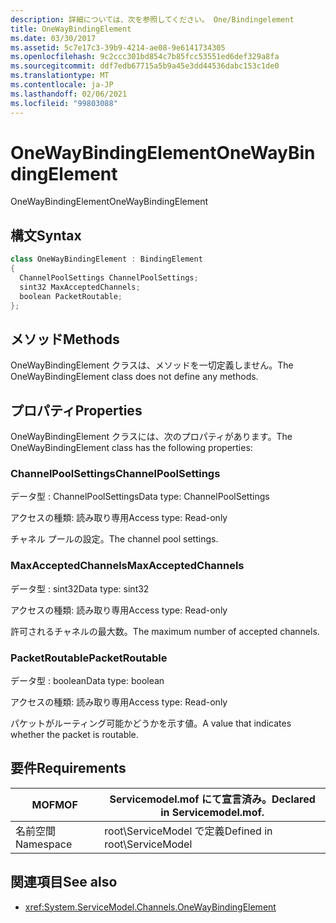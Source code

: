 ```yaml
---
description: 詳細については、次を参照してください。 One/Bindingelement
title: OneWayBindingElement
ms.date: 03/30/2017
ms.assetid: 5c7e17c3-39b9-4214-ae08-9e6141734305
ms.openlocfilehash: 9c2ccc301bd854c7b85fcc53551ed6def329a8fa
ms.sourcegitcommit: ddf7edb67715a5b9a45e3dd44536dabc153c1de0
ms.translationtype: MT
ms.contentlocale: ja-JP
ms.lasthandoff: 02/06/2021
ms.locfileid: "99803088"
---
```

# <a name="onewaybindingelement"></a><span data-ttu-id="5d5a3-103">OneWayBindingElement</span><span class="sxs-lookup"><span data-stu-id="5d5a3-103">OneWayBindingElement</span></span>

<span data-ttu-id="5d5a3-104">OneWayBindingElement</span><span class="sxs-lookup"><span data-stu-id="5d5a3-104">OneWayBindingElement</span></span>  
  
## <a name="syntax"></a><span data-ttu-id="5d5a3-105">構文</span><span class="sxs-lookup"><span data-stu-id="5d5a3-105">Syntax</span></span>  
  
```csharp
class OneWayBindingElement : BindingElement  
{  
  ChannelPoolSettings ChannelPoolSettings;  
  sint32 MaxAcceptedChannels;  
  boolean PacketRoutable;  
};  
```  
  
## <a name="methods"></a><span data-ttu-id="5d5a3-106">メソッド</span><span class="sxs-lookup"><span data-stu-id="5d5a3-106">Methods</span></span>  

 <span data-ttu-id="5d5a3-107">OneWayBindingElement クラスは、メソッドを一切定義しません。</span><span class="sxs-lookup"><span data-stu-id="5d5a3-107">The OneWayBindingElement class does not define any methods.</span></span>  
  
## <a name="properties"></a><span data-ttu-id="5d5a3-108">プロパティ</span><span class="sxs-lookup"><span data-stu-id="5d5a3-108">Properties</span></span>  

 <span data-ttu-id="5d5a3-109">OneWayBindingElement クラスには、次のプロパティがあります。</span><span class="sxs-lookup"><span data-stu-id="5d5a3-109">The OneWayBindingElement class has the following properties:</span></span>  
  
### <a name="channelpoolsettings"></a><span data-ttu-id="5d5a3-110">ChannelPoolSettings</span><span class="sxs-lookup"><span data-stu-id="5d5a3-110">ChannelPoolSettings</span></span>  

 <span data-ttu-id="5d5a3-111">データ型 : ChannelPoolSettings</span><span class="sxs-lookup"><span data-stu-id="5d5a3-111">Data type: ChannelPoolSettings</span></span>  
  
 <span data-ttu-id="5d5a3-112">アクセスの種類: 読み取り専用</span><span class="sxs-lookup"><span data-stu-id="5d5a3-112">Access type: Read-only</span></span>  
  
 <span data-ttu-id="5d5a3-113">チャネル プールの設定。</span><span class="sxs-lookup"><span data-stu-id="5d5a3-113">The channel pool settings.</span></span>  
  
### <a name="maxacceptedchannels"></a><span data-ttu-id="5d5a3-114">MaxAcceptedChannels</span><span class="sxs-lookup"><span data-stu-id="5d5a3-114">MaxAcceptedChannels</span></span>  

 <span data-ttu-id="5d5a3-115">データ型 : sint32</span><span class="sxs-lookup"><span data-stu-id="5d5a3-115">Data type: sint32</span></span>  
  
 <span data-ttu-id="5d5a3-116">アクセスの種類: 読み取り専用</span><span class="sxs-lookup"><span data-stu-id="5d5a3-116">Access type: Read-only</span></span>  
  
 <span data-ttu-id="5d5a3-117">許可されるチャネルの最大数。</span><span class="sxs-lookup"><span data-stu-id="5d5a3-117">The maximum number of accepted channels.</span></span>  
  
### <a name="packetroutable"></a><span data-ttu-id="5d5a3-118">PacketRoutable</span><span class="sxs-lookup"><span data-stu-id="5d5a3-118">PacketRoutable</span></span>  

 <span data-ttu-id="5d5a3-119">データ型 : boolean</span><span class="sxs-lookup"><span data-stu-id="5d5a3-119">Data type: boolean</span></span>  
  
 <span data-ttu-id="5d5a3-120">アクセスの種類: 読み取り専用</span><span class="sxs-lookup"><span data-stu-id="5d5a3-120">Access type: Read-only</span></span>  
  
 <span data-ttu-id="5d5a3-121">パケットがルーティング可能かどうかを示す値。</span><span class="sxs-lookup"><span data-stu-id="5d5a3-121">A value that indicates whether the packet is routable.</span></span>  
  
## <a name="requirements"></a><span data-ttu-id="5d5a3-122">要件</span><span class="sxs-lookup"><span data-stu-id="5d5a3-122">Requirements</span></span>  
  
|<span data-ttu-id="5d5a3-123">MOF</span><span class="sxs-lookup"><span data-stu-id="5d5a3-123">MOF</span></span>|<span data-ttu-id="5d5a3-124">Servicemodel.mof にて宣言済み。</span><span class="sxs-lookup"><span data-stu-id="5d5a3-124">Declared in Servicemodel.mof.</span></span>|  
|---------|-----------------------------------|  
|<span data-ttu-id="5d5a3-125">名前空間</span><span class="sxs-lookup"><span data-stu-id="5d5a3-125">Namespace</span></span>|<span data-ttu-id="5d5a3-126">root\ServiceModel で定義</span><span class="sxs-lookup"><span data-stu-id="5d5a3-126">Defined in root\ServiceModel</span></span>|  
  
## <a name="see-also"></a><span data-ttu-id="5d5a3-127">関連項目</span><span class="sxs-lookup"><span data-stu-id="5d5a3-127">See also</span></span>

- <xref:System.ServiceModel.Channels.OneWayBindingElement>

